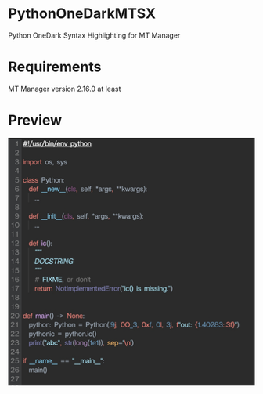 # PythonOneDarkMTSX
Python OneDark Syntax Highlighting for MT Manager

# Requirements 
MT Manager version 2.16.0 at least

# Preview 
![preview](img/preview.jpg)
